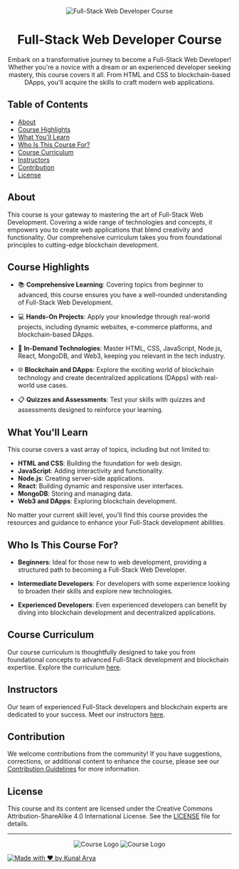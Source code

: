 <!-- Add your project banner here -->
<p align="center">
  <img src="https://img.freepik.com/free-vector/development-typographic-header-presenting-content-web-pages-website-layout-composition-color-development-idea-computer-technology-flat-vector-illustration_613284-2493.jpg?w=1800&t=st=1696613466~exp=1696614066~hmac=3070bf1773f370301bd723b0e2baa1b2eedf7cc085b6c417ee8dffa6b5d0fa2f" alt="Full-Stack Web Developer Course">
</p>

<!-- Project Title -->
<h1 align="center">Full-Stack Web Developer Course</h1>

<!-- Project Description -->
<p align="center">
  Embark on a transformative journey to become a Full-Stack Web Developer! Whether you're a novice with a dream or an experienced developer seeking mastery, this course covers it all. From HTML and CSS to blockchain-based DApps, you'll acquire the skills to craft modern web applications.
</p>

<!-- Table of Contents -->
<h2>Table of Contents</h2>

- [About](#about)
- [Course Highlights](#course-highlights)
- [What You'll Learn](#what-youll-learn)
- [Who Is This Course For?](#who-is-this-course-for)
- [Course Curriculum](#course-curriculum)
- [Instructors](#instructors)
- [Contribution](#contribution)
- [License](#license)

<!-- About Section -->
## About

This course is your gateway to mastering the art of Full-Stack Web Development. Covering a wide range of technologies and concepts, it empowers you to create web applications that blend creativity and functionality. Our comprehensive curriculum takes you from foundational principles to cutting-edge blockchain development.

<!-- Course Highlights Section -->
## Course Highlights

- 📚 **Comprehensive Learning**: Covering topics from beginner to advanced, this course ensures you have a well-rounded understanding of Full-Stack Web Development.

- 💻 **Hands-On Projects**: Apply your knowledge through real-world projects, including dynamic websites, e-commerce platforms, and blockchain-based DApps.

- 🌟 **In-Demand Technologies**: Master HTML, CSS, JavaScript, Node.js, React, MongoDB, and Web3, keeping you relevant in the tech industry.

- 🌐 **Blockchain and DApps**: Explore the exciting world of blockchain technology and create decentralized applications (DApps) with real-world use cases.

- 📋 **Quizzes and Assessments**: Test your skills with quizzes and assessments designed to reinforce your learning.

<!-- What You'll Learn Section -->
## What You'll Learn

This course covers a vast array of topics, including but not limited to:

- **HTML and CSS**: Building the foundation for web design.
- **JavaScript**: Adding interactivity and functionality.
- **Node.js**: Creating server-side applications.
- **React**: Building dynamic and responsive user interfaces.
- **MongoDB**: Storing and managing data.
- **Web3 and DApps**: Exploring blockchain development.

No matter your current skill level, you'll find this course provides the resources and guidance to enhance your Full-Stack development abilities.

<!-- Who Is This Course For? Section -->
## Who Is This Course For?

- **Beginners**: Ideal for those new to web development, providing a structured path to becoming a Full-Stack Web Developer.

- **Intermediate Developers**: For developers with some experience looking to broaden their skills and explore new technologies.

- **Experienced Developers**: Even experienced developers can benefit by diving into blockchain development and decentralized applications.

<!-- Course Curriculum Section -->
## Course Curriculum

Our course curriculum is thoughtfully designed to take you from foundational concepts to advanced Full-Stack development and blockchain expertise. Explore the curriculum [here](curriculum.md).

<!-- Instructors Section -->
## Instructors

Our team of experienced Full-Stack developers and blockchain experts are dedicated to your success. Meet our instructors [here](instructors.md).

<!-- Contribution Section -->
## Contribution

We welcome contributions from the community! If you have suggestions, corrections, or additional content to enhance the course, please see our [Contribution Guidelines](CONTRIBUTING.md) for more information.

<!-- License Section -->
## License

This course and its content are licensed under the Creative Commons Attribution-ShareAlike 4.0 International License. See the [LICENSE](LICENSE) file for details.

---

<p align="center">
  <img src="https://static.vecteezy.com/system/resources/previews/011/260/238/non_2x/html5-css3-js-icon-set-web-development-logo-icon-set-of-html-css-and-javascript-programming-symbol-free-vector.jpg" alt="Course Logo" >
  <img src="https://t4.ftcdn.net/jpg/02/49/94/33/360_F_249943326_f7mjadK5mPdmJbBiHSeQ7DmhttSZVkG1.jpg" alt="Course Logo">
</p>

[![Made with ❤️ by Kunal Arya](https://img.shields.io/badge/Made%20with%20%E2%9D%A4%EF%B8%8F%20by-Kunal%20Arya-blue)](https://github.com/kunalarya873)
